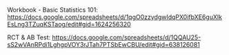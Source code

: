 Workbook - Basic Statistics 101: 
https://docs.google.com/spreadsheets/d/1qgO0zzydgwIdqPX0ifbXE6guXlkEsLng3TZuqKSTaog/edit#gid=1624256320

RCT & AB Test: 
https://docs.google.com/spreadsheets/d/1QQAU25-sS2wVAnRPdi1LghgpVOY3rJTah7PTSbEwCBU/edit#gid=638126081
